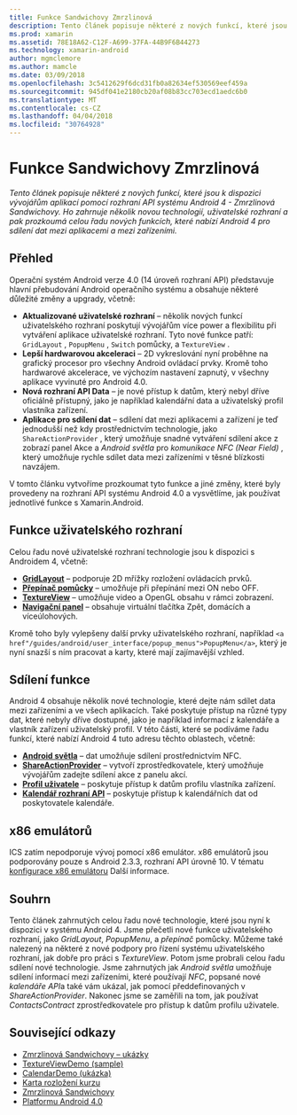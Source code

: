 ```yaml
---
title: Funkce Sandwichovy Zmrzlinová
description: Tento článek popisuje některé z nových funkcí, které jsou k dispozici vývojářům aplikací pomocí rozhraní API systému Android 4 - Zmrzlinová Sandwichovy. Ho zahrnuje několik novou technologií, uživatelské rozhraní a pak prozkoumá celou řadu nových funkcích, které nabízí Android 4 pro sdílení dat mezi aplikacemi a mezi zařízeními.
ms.prod: xamarin
ms.assetid: 78E18A62-C12F-A699-37FA-44B9F6B44273
ms.technology: xamarin-android
author: mgmclemore
ms.author: mamcle
ms.date: 03/09/2018
ms.openlocfilehash: 3c5412629f6dcd31fb0a82634ef530569eef459a
ms.sourcegitcommit: 945df041e2180cb20af08b83cc703ecd1aedc6b0
ms.translationtype: MT
ms.contentlocale: cs-CZ
ms.lasthandoff: 04/04/2018
ms.locfileid: "30764928"
---
```

# <a name="ice-cream-sandwich-features"></a>Funkce Sandwichovy Zmrzlinová

_Tento článek popisuje některé z nových funkcí, které jsou k dispozici vývojářům aplikací pomocí rozhraní API systému Android 4 - Zmrzlinová Sandwichovy. Ho zahrnuje několik novou technologií, uživatelské rozhraní a pak prozkoumá celou řadu nových funkcích, které nabízí Android 4 pro sdílení dat mezi aplikacemi a mezi zařízeními._

## <a name="overview"></a>Přehled

Operační systém Android verze 4.0 (14 úroveň rozhraní API) představuje hlavní přebudování Android operačního systému a obsahuje některé důležité změny a upgrady, včetně:

-   **Aktualizované uživatelské rozhraní** – několik nových funkcí uživatelského rozhraní poskytují vývojářům více power a flexibilitu při vytváření aplikace uživatelské rozhraní. Tyto nové funkce patří: `GridLayout` , `PopupMenu` , `Switch` pomůcky, a `TextureView` . 
-   **Lepší hardwarovou akceleraci** – 2D vykreslování nyní proběhne na grafický procesor pro všechny Android ovládací prvky. Kromě toho hardwarové akcelerace, ve výchozím nastavení zapnutý, v všechny aplikace vyvinuté pro Android 4.0. 
-   **Nová rozhraní API Data** – je nové přístup k datům, který nebyl dříve oficiálně přístupný, jako je například kalendářní data a uživatelský profil vlastníka zařízení. 
-   **Aplikace pro sdílení dat** – sdílení dat mezi aplikacemi a zařízení je teď jednodušší než kdy prostřednictvím technologie, jako `ShareActionProvider` , který umožňuje snadné vytváření sdílení akce z zobrazí panel Akce a *Android světla* pro *komunikace NFC (Near Field)* , který umožňuje rychle sdílet data mezi zařízeními v těsné blízkosti navzájem. 


V tomto článku vytvoříme prozkoumat tyto funkce a jiné změny, které byly provedeny na rozhraní API systému Android 4.0 a vysvětlíme, jak používat jednotlivé funkce s Xamarin.Android.

## <a name="user-interface-features"></a>Funkce uživatelského rozhraní

Celou řadu nové uživatelské rozhraní technologie jsou k dispozici s Androidem 4, včetně:

-   **[GridLayout](~/android/user-interface/layouts/grid-layout.md)**  – podporuje 2D mřížky rozložení ovládacích prvků. 
-   **[Přepínač pomůcky](~/android/user-interface/controls/switch.md)**  – umožňuje při přepínání mezi ON nebo OFF. 
-   **[TextureView](~/android/user-interface/controls/texture-view.md)**  – umožňuje video a OpenGL obsahu v rámci zobrazení. 
-   **[Navigační panel](~/android/user-interface/controls/navigation-bar.md)**  – obsahuje virtuální tlačítka Zpět, domácích a víceúlohových. 


Kromě toho byly vylepšeny další prvky uživatelského rozhraní, například `<a href"/guides/android/user_interface/popup_menus">PopupMenu</a>`, který je nyní snazší s ním pracovat a karty, které mají zajímavější vzhled.

## <a name="sharing-features"></a>Sdílení funkce

Android 4 obsahuje několik nové technologie, které dejte nám sdílet data mezi zařízeními a ve všech aplikacích. Také poskytuje přístup na různé typy dat, které nebyly dříve dostupné, jako je například informací z kalendáře a vlastník zařízení uživatelský profil. V této části, které se podíváme řadu funkcí, které nabízí Android 4 tuto adresu těchto oblastech, včetně:

-  **[Android světla](~/android/platform/android-beam.md)**  – dat umožňuje sdílení prostřednictvím NFC.
-   **[ShareActionProvider](~/android/user-interface/controls/action-bar.md)**  – vytvoří zprostředkovatele, který umožňuje vývojářům zadejte sdílení akce z panelu akcí. 
-   **[Profil uživatele](~/android/user-interface/user-profile.md)**  – poskytuje přístup k datům profilu vlastníka zařízení. 
-   **[Kalendář rozhraní API](~/android/user-interface/controls/calendar.md)**  – poskytuje přístup k kalendářních dat od poskytovatele kalendáře. 

## <a name="x86-emulators"></a>x86 emulátorů

ICS zatím nepodporuje vývoj pomocí x86 emulátor. x86 emulátorů jsou podporovány pouze s Android 2.3.3, rozhraní API úrovně 10. V tématu [konfigurace x86 emulátoru](~/android/get-started/installation/android-emulator/index.md) Další informace.

## <a name="summary"></a>Souhrn

Tento článek zahrnutých celou řadu nové technologie, které jsou nyní k dispozici v systému Android 4. Jsme přečetli nové funkce uživatelského rozhraní, jako *GridLayout*, *PopupMenu*, a *přepínač* pomůcky. Můžeme také nalezený na některé z nové podpory pro řízení systému uživatelského rozhraní, jak dobře pro práci s *TextureView*. Potom jsme probrali celou řadu sdílení nové technologie. Jsme zahrnutých jak *Android světla* umožňuje sdílení informací mezi zařízeními, které používají *NFC*, popsané nové *kalendáře API*a také vám ukázal, jak pomocí předdefinovaných v  *ShareActionProvider*.
Nakonec jsme se zaměřili na tom, jak používat *ContactsContract* zprostředkovatele pro přístup k datům profilu uživatele.



## <a name="related-links"></a>Související odkazy

- [Zmrzlinová Sandwichovy – ukázky](https://developer.xamarin.com/samples/monodroid/PlatformFeatures/ICS_Samples/)
- [TextureViewDemo (sample)](https://developer.xamarin.com/samples/monodroid/TextureViewDemo/)
- [CalendarDemo (ukázka)](https://developer.xamarin.com/samples/monodroid/CalendarDemo/)
- [Karta rozložení kurzu](~/android/user-interface/layouts/tab-layout/index.md)
- [Zmrzlinová Sandwichovy](http://developer.android.com/about/versions/android-4.0-highlights.html)
- [Platformu Android 4.0](http://developer.android.com/about/versions/android-4.0.html)
